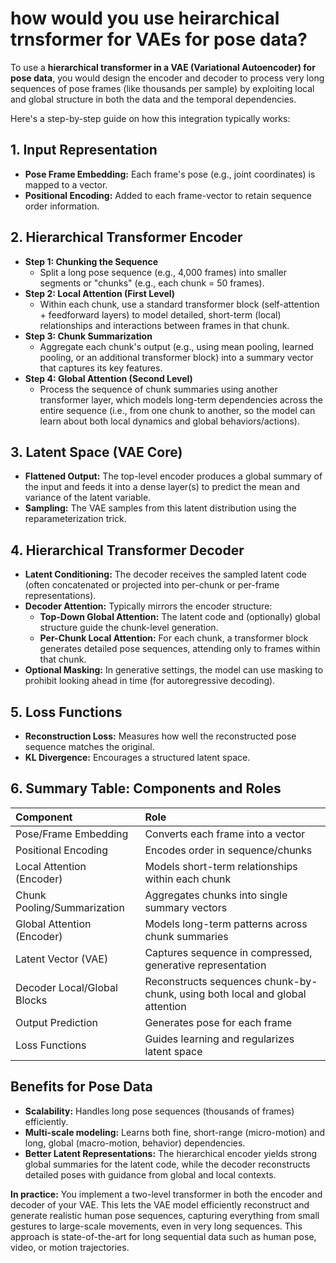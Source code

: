 # how would you use heirarchical trnsformer for VAEs for pose data?

To use a **hierarchical transformer in a VAE (Variational Autoencoder) for pose data**, you would design the encoder and decoder to process very long sequences of pose frames (like thousands per sample) by exploiting local and global structure in both the data and the temporal dependencies.

Here's a step-by-step guide on how this integration typically works:

## 1. **Input Representation**

- **Pose Frame Embedding:** Each frame's pose (e.g., joint coordinates) is mapped to a vector.
- **Positional Encoding:** Added to each frame-vector to retain sequence order information.


## 2. **Hierarchical Transformer Encoder**

- **Step 1: Chunking the Sequence**
    - Split a long pose sequence (e.g., 4,000 frames) into smaller segments or "chunks" (e.g., each chunk = 50 frames).
- **Step 2: Local Attention (First Level)**
    - Within each chunk, use a standard transformer block (self-attention + feedforward layers) to model detailed, short-term (local) relationships and interactions between frames in that chunk.
- **Step 3: Chunk Summarization**
    - Aggregate each chunk's output (e.g., using mean pooling, learned pooling, or an additional transformer block) into a summary vector that captures its key features.
- **Step 4: Global Attention (Second Level)**
    - Process the sequence of chunk summaries using another transformer layer, which models long-term dependencies across the entire sequence (i.e., from one chunk to another, so the model can learn about both local dynamics and global behaviors/actions).


## 3. **Latent Space (VAE Core)**

- **Flattened Output:** The top-level encoder produces a global summary of the input and feeds it into a dense layer(s) to predict the mean and variance of the latent variable.
- **Sampling:** The VAE samples from this latent distribution using the reparameterization trick.


## 4. **Hierarchical Transformer Decoder**

- **Latent Conditioning:** The decoder receives the sampled latent code (often concatenated or projected into per-chunk or per-frame representations).
- **Decoder Attention:** Typically mirrors the encoder structure:
    - **Top-Down Global Attention:** The latent code and (optionally) global structure guide the chunk-level generation.
    - **Per-Chunk Local Attention:** For each chunk, a transformer block generates detailed pose sequences, attending only to frames within that chunk.
- **Optional Masking:** In generative settings, the model can use masking to prohibit looking ahead in time (for autoregressive decoding).


## 5. **Loss Functions**

- **Reconstruction Loss:** Measures how well the reconstructed pose sequence matches the original.
- **KL Divergence:** Encourages a structured latent space.


## 6. **Summary Table: Components and Roles**

| Component | Role |
| :-- | :-- |
| Pose/Frame Embedding | Converts each frame into a vector |
| Positional Encoding | Encodes order in sequence/chunks |
| Local Attention (Encoder) | Models short-term relationships within each chunk |
| Chunk Pooling/Summarization | Aggregates chunks into single summary vectors |
| Global Attention (Encoder) | Models long-term patterns across chunk summaries |
| Latent Vector (VAE) | Captures sequence in compressed, generative representation |
| Decoder Local/Global Blocks | Reconstructs sequences chunk-by-chunk, using both local and global attention |
| Output Prediction | Generates pose for each frame |
| Loss Functions | Guides learning and regularizes latent space |

## **Benefits for Pose Data**

- **Scalability:** Handles long pose sequences (thousands of frames) efficiently.
- **Multi-scale modeling:** Learns both fine, short-range (micro-motion) and long, global (macro-motion, behavior) dependencies.
- **Better Latent Representations:** The hierarchical encoder yields strong global summaries for the latent code, while the decoder reconstructs detailed poses with guidance from global and local contexts.

**In practice:**
You implement a two-level transformer in both the encoder and decoder of your VAE. This lets the VAE model efficiently reconstruct and generate realistic human pose sequences, capturing everything from small gestures to large-scale movements, even in very long sequences. This approach is state-of-the-art for long sequential data such as human pose, video, or motion trajectories.

